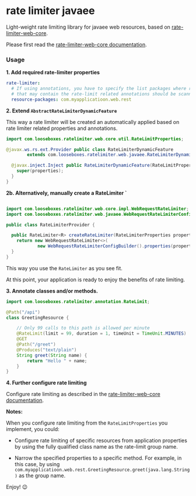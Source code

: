 # rate limiter javaee

Light-weight rate limiting library for javaee web resources, based on
[rate-limiter-web-core](https://github.com/poshjosh/rate-limiter-web-core).

Please first read the [rate-limiter-web-core documentation](https://github.com/poshjosh/rate-limiter-web-core).

### Usage

__1. Add required rate-limiter properties__

```yaml
rate-limiter:
  # If using annotations, you have to specify the list packages where resources 
  # that may contain the rate-limit related annotations should be scanned for.
  resource-packages: com.myapplicatioon.web.rest
```

__2. Extend `AbstractRateLimiterDynamicFeature`__

This way a rate limiter will be created an automatically applied based on rate limiter related properties and annotations.

```java
import com.looseboxes.ratelimiter.web.core.util.RateLimitProperties;

@javax.ws.rs.ext.Provider public class RateLimiterDynamicFeature
        extends com.looseboxes.ratelimiter.web.javaee.RateLimiterDynamicFeature {

  @javax.inject.Inject public RateLimiterDynamicFeature(RateLimitProperties properties) {
    super(properties);
  }
}

```

__2b. Alternatively, manually create a RateLimiter `__

```java

import com.looseboxes.ratelimiter.web.core.impl.WebRequestRateLimiter;
import com.looseboxes.ratelimiter.web.javaee.WebRequestRateLimiterConfigBuilder;

public class RateLimiterProvider {

  public RateLimiter<R> createRateLimiter(RateLimiterProperties properties) {
    return new WebRequestRateLimiter<>(
            new WebRequestRateLimiterConfigBuilder().properties(properties).build());
  }
}
```
This way you use the `RateLimiter` as you see fit.

At this point, your application is ready to enjoy the benefits of rate limiting.

__3. Annotate classes and/or methods.__

```java
import com.looseboxes.ratelimiter.annotation.RateLimit;

@Path("/api")
class GreetingResource {

    // Only 99 calls to this path is allowed per minute
    @RateLimit(limit = 99, duration = 1, timeUnit = TimeUnit.MINUTES)
    @GET
    @Path("/greet")
    @Produces("text/plain")
    String greet(String name) {
        return "Hello " + name;
    }
}
```

__4. Further configure rate limiting__

Configure rate limiting as described in the [rate-limiter-web-core documentation](https://github.com/poshjosh/rate-limiter-web-core).

__Notes:__

When you configure rate limiting from the `RateLimitProperties` you implement, you could:

- Configure rate limiting of specific resources from application properties by using the 
  fully qualified class name as the rate-limit group name.

- Narrow the specified properties to a specific method. For example, in this case, by using
  `com.myapplicatioon.web.rest.GreetingResource.greet(java.lang.String)` as the group name.

Enjoy! :wink:

